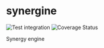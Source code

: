 synergine
=========

![Test integration](https://travis-ci.org/buxx/synergine.svg?branch=master "Test integration with Travis-ci") ![Coverage Status](https://img.shields.io/coveralls/buxx/synergine.svg "Test coverage with coveralls")

Synergy engine 
